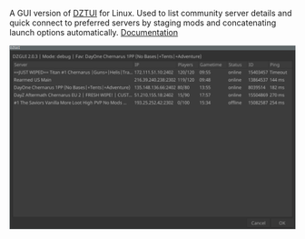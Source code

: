 A GUI version of [DZTUI](https://github.com/aclist/dztui) for Linux. Used to list community server details and quick connect to preferred servers by staging mods and concatenating launch options automatically.  [Documentation](https://aclist.github.io/dzgui/dzgui.html)

![Alt text](/images/example.png)
